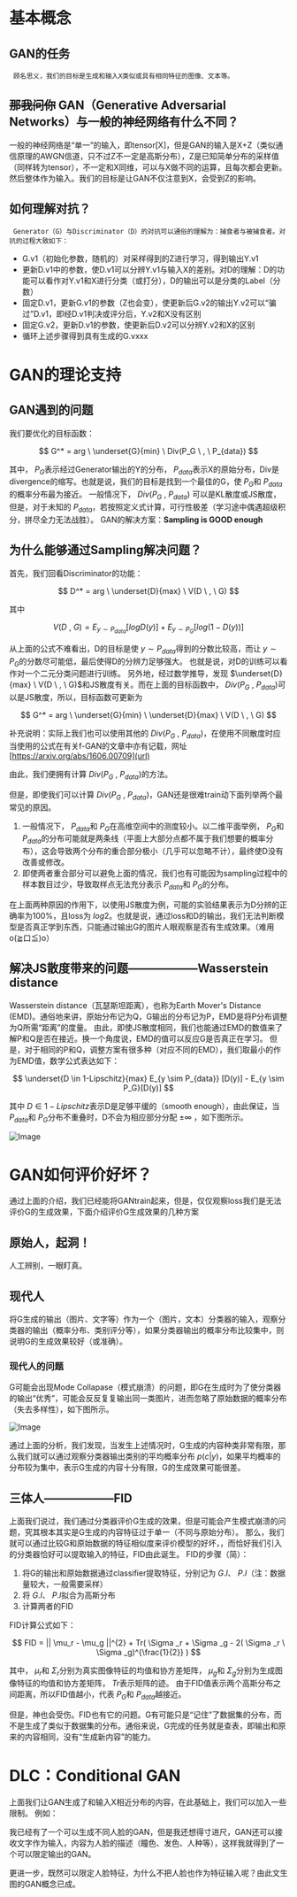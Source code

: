 # 基本概念
## GAN的任务
     顾名思义，我们的目标是生成和输入X类似或具有相同特征的图像、文本等。
## ~~那我问你~~  GAN（Generative Adversarial Networks）与一般的神经网络有什么不同？
   一般的神经网络是“单一”的输入，即tensor[X]，但是GAN的输入是X+Z（类似通信原理的AWGN信道，只不过Z不一定是高斯分布），Z是已知简单分布的采样值（同样转为tensor），不一定和X同维，可以与X做不同的运算，且每次都会更新。然后整体作为输入。我们的目标是让GAN不仅注意到X，会受到Z的影响。
## 如何理解对抗？
     Generator（G）与Discriminator（D）的对抗可以通俗的理解为：捕食者与被捕食者。对抗的过程大致如下：
- G.v1（初始化参数，随机的）对采样得到的Z进行学习，得到输出Y.v1
- 更新D.v1中的参数，使D.v1可以分辨Y.v1与输入X的差别。对D的理解：D的功能可以看作对Y.v1和X进行分类（或打分），D的输出可以是分类的Label（分数）
- 固定D.v1，更新G.v1的参数（Z也会变），使更新后G.v2的输出Y.v2可以“骗过”D.v1，即经D.v1判决或评分后，Y.v2和X没有区别
- 固定G.v2，更新D.v1的参数，使更新后D.v2可以分辨Y.v2和X的区别
- 循环上述步骤得到具有生成的G.vxxx

# GAN的理论支持
## GAN遇到的问题
我们要优化的目标函数：
    
$$
G^* = arg \  \underset{G}{min} \ Div(P_G \  , \  P_{data}) 
$$

其中， $P_G$表示经过Generator输出的Y的分布， $P_{data}$表示X的原始分布，Div是divergence的缩写。也就是说，我们的目标是找到一个最佳的G，使 $P_G$和 $P_{data}$ 的概率分布最为接近。
一般情况下， $Div(P_G \  , \  P_{data})$ 可以是KL散度或JS散度，但是，对于未知的 $P_{data}$，若按照定义式计算，可行性极差（学习途中偶遇超级积分，拼尽全力无法战胜）。
GAN的解决方案：**Sampling is GOOD enough**

## 为什么能够通过Sampling解决问题？
首先，我们回看Discriminator的功能：

$$
D^* = arg \  \underset{D}{max} \  V(D \   , \   G)
$$

其中

$$
V(D \  , \  G) = E_{y \sim P_{data}}[logD(y)] + E_{y \sim P_G}[log(1-D(y))]
$$

从上面的公式不难看出，D的目标是使 $y \sim P_{data}$得到的分数比较高，而让 $y \sim P_G$的分数尽可能低，最后使得D的分辨力足够强大。
也就是说，对D的训练可以看作对一个二元分类问题进行训练。
另外地，经过数学推导，发现 $\underset{D}{max} \  V(D \   , \   G)$和JS散度有关。而在上面的目标函数中， $Div(P_G \  , \  P_{data})$可以是JS散度，所以，目标函数可更新为

$$
G^* = arg \  \underset{G}{min} \ \underset{D}{max} \  V(D \   , \   G) 
$$

补充说明：实际上我们也可以使用其他的 $Div(P_G \  , \  P_{data})$，在使用不同散度时应当使用的公式在有关f-GAN的文章中亦有记载，网址[https://arxiv.org/abs/1606.00709](url)

由此，我们便拥有计算 $Div(P_G \  , \  P_{data})$的方法。

但是，即使我们可以计算 $Div(P_G \  , \  P_{data})$，GAN还是很难train动下面列举两个最常见的原因。

1. 一般情况下， $P_{data}$和 $P_G$在高维空间中的测度较小。以二维平面举例， $P_G$和 $P_{data}$的分布可能就是两条线（平面上大部分点都不属于我们想要的概率分布），这会导致两个分布的重合部分极小（几乎可以忽略不计），最终使D没有改善或修改。
2. 即使两者重合部分可以避免上面的情况，我们也有可能因为sampling过程中的样本数目过少，导致取样点无法充分表示 $P_{data}$和 $P_{G}$的分布。

在上面两种原因的作用下，以使用JS散度为例，可能的实验结果表示为D分辨的正确率为100%，且loss为 $log2$。也就是说，通过loss和D的输出，我们无法判断模型是否真正学到东西，只能通过输出G的图片人眼观察是否有生成效果。（难用o(≧口≦)o）  

## 解决JS散度带来的问题——————Wasserstein distance
Wasserstein distance（瓦瑟斯坦距离），也称为Earth Mover's Distance (EMD)。通俗地来讲，原始分布记为Q，G输出的分布记为P，EMD是将P分布调整为Q所需“距离”的度量。
由此，即使JS散度相同，我们也能通过EMD的数值来了解P和Q是否在接近。换一个角度说，EMD的值可以反应G是否真正在学习。
但是，对于相同的P和Q，调整方案有很多种（对应不同的EMD），我们取最小的作为EMD值，数学公式表达如下：

$$
\underset{D \in 1-Lipschitz}{max}  E_{y \sim P_{data}} [D(y)] - E_{y \sim P_G}[D(y)] 
$$

其中 $D \in 1-Lipschitz$表示D是足够平缓的（smooth enough），由此保证，当 $P_{data}$和 $P_{G}$分布不重叠时，D不会为相应部分分配  $\pm \infty$ ，如下图所示。

![Image](https://github.com/user-attachments/assets/5e56f2ff-2e13-4ae5-9317-a3e242202304)

# GAN如何评价好坏？
通过上面的介绍，我们已经能将GANtrain起来，但是，仅仅观察loss我们是无法评价G的生成效果，下面介绍评价G生成效果的几种方案
## 原始人，起洞！
人工辨别，一眼盯真。
## 现代人
将G生成的输出（图片、文字等）作为一个（图片，文本）分类器的输入，观察分类器的输出（概率分布、类别评分等），如果分类器输出的概率分布比较集中，则说明G的生成效果较好（或准确）。
### 现代人的问题
G可能会出现Mode Collapase（模式崩溃）的问题，即G在生成时为了使分类器的输出“优秀”，可能会反反复复输出同一类图片，进而忽略了原始数据的概率分布（失去多样性），如下图所示。

![Image](https://github.com/user-attachments/assets/9ab85e51-a2fa-4f90-a828-d47f6f0ac609)

通过上面的分析，我们发现，当发生上述情况时，G生成的内容种类非常有限，那么我们就可以通过观察分类器输出类别的平均概率分布 $p(c|y)$，如果平均概率的分布较为集中，表示G生成的内容十分有限，G的生成效果可能很差。

## 三体人——————FID
上面我们说过，我们通过分类器评价G生成的效果，但是可能会产生模式崩溃的问题，究其根本其实是G生成的内容特征过于单一（不同与原始分布）。
那么，我们就可以通过比较G和原始数据的特征相似度来评价模型的好坏，，而恰好我们引入的分类器恰好可以提取输入的特征，FID由此诞生。
FID的步骤（简）：

1. 将G的输出和原始数据通过classifier提取特征，分别记为 $G.l$、 $P.l$（注：数据量较大，一般需要采样）
2. 将 $G.l$、 $P.l$拟合为高斯分布
3. 计算两者的FID

FID计算公式如下：

$$
FID = || \mu_r - \mu_g ||^{2} + Tr( \Sigma _r + \Sigma _g - 2( \Sigma _r \  \Sigma _g)^{\frac{1}{2}} )
$$

其中， $\mu_r$和 $\Sigma_r$分别为真实图像特征的均值和协方差矩阵， $\mu_g$和 $\Sigma_g$分别为生成图像特征的均值和协方差矩阵， $Tr$表示矩阵的迹。
由于FID值表示两个高斯分布之间距离，所以FID值越小，代表 $P_G$和 $P_{data}$越接近。

但是，神也会受伤。FID也有它的问题。G有可能只是“记住”了数据集的分布，而不是生成了类似于数据集的分布。通俗来说，G完成的任务就是查表，即输出和原来的内容相同，没有“生成新内容”的能力。

# DLC：Conditional GAN
上面我们让GAN生成了和输入X相近分布的内容，在此基础上，我们可以加入一些限制。
例如：

我已经有了一个可以生成不同人脸的GAN，但是我还想得寸进尺，GAN还可以接收文字作为输入，内容为人脸的描述（瞳色、发色、人种等），这样我就得到了一个可以限定输出的GAN。

更进一步，既然可以限定人脸特征，为什么不把人脸也作为特征输入呢？由此文生图的GAN概念已成。








